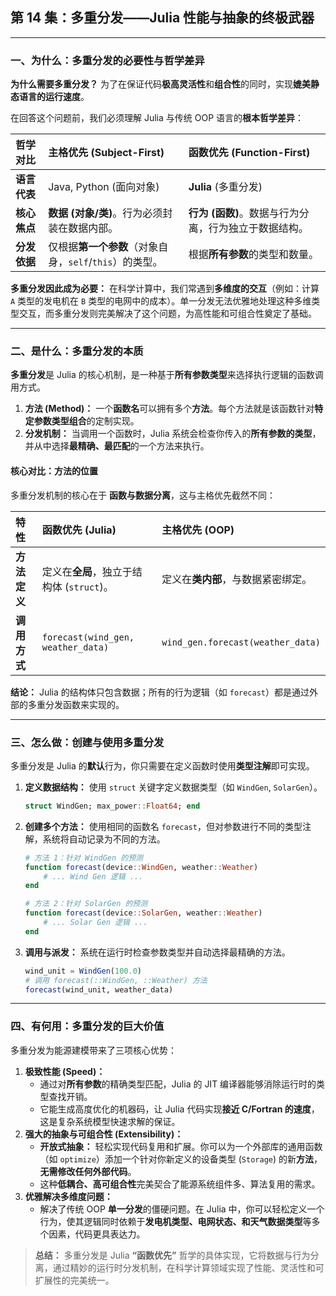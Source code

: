 ## **第 14 集：多重分发——Julia 性能与抽象的终极武器**

-----

### **一、为什么：多重分发的必要性与哲学差异**

**为什么需要多重分发？** 为了在保证代码**极高灵活性**和**组合性**的同时，实现**媲美静态语言的运行速度**。

在回答这个问题前，我们必须理解 Julia 与传统 OOP 语言的**根本哲学差异**：

| 哲学对比 | **主格优先 (Subject-First)** | **函数优先 (Function-First)** |
| :--- | :--- | :--- |
| **语言代表** | Java, Python (面向对象) | **Julia** (多重分发) |
| **核心焦点** | **数据 (对象/类)**。行为必须封装在数据内部。 | **行为 (函数)**。数据与行为分离，行为独立于数据结构。 |
| **分发依据** | 仅根据**第一个参数**（对象自身，`self`/`this`）的类型。 | 根据**所有参数**的类型和数量。 |

**多重分发因此成为必要：** 在科学计算中，我们常遇到**多维度的交互**（例如：计算 `A` 类型的发电机在 `B` 类型的电网中的成本）。单一分发无法优雅地处理这种多维类型交互，而多重分发则完美解决了这个问题，为高性能和可组合性奠定了基础。

-----

### **二、是什么：多重分发的本质**

**多重分发**是 Julia 的核心机制，是一种基于**所有参数类型**来选择执行逻辑的函数调用方式。

1.  **方法 (Method)：** 一个**函数名**可以拥有多个**方法**。每个方法就是该函数针对**特定参数类型组合**的定制实现。
2.  **分发机制：** 当调用一个函数时，Julia 系统会检查你传入的**所有参数的类型**，并从中选择**最精确、最匹配**的一个方法来执行。

#### **核心对比：方法的位置**

多重分发机制的核心在于 **函数与数据分离**，这与主格优先截然不同：

| 特性 | **函数优先 (Julia)** | **主格优先 (OOP)** |
| :--- | :--- | :--- |
| **方法定义** | 定义在**全局**，独立于结构体 (`struct`)。 | 定义在**类内部**，与数据紧密绑定。 |
| **调用方式** | `forecast(wind_gen, weather_data)` | `wind_gen.forecast(weather_data)` |

**结论：** Julia 的结构体只包含数据；所有的行为逻辑（如 `forecast`）都是通过外部的多重分发函数来实现的。

-----

### **三、怎么做：创建与使用多重分发**

多重分发是 Julia 的**默认**行为，你只需要在定义函数时使用**类型注解**即可实现。

1.  **定义数据结构：** 使用 `struct` 关键字定义数据类型（如 `WindGen`, `SolarGen`）。
    ```julia
    struct WindGen; max_power::Float64; end
    ```
2.  **创建多个方法：** 使用相同的函数名 `forecast`，但对参数进行不同的类型注解，系统将自动记录为不同的方法。
    ```julia
    # 方法 1：针对 WindGen 的预测
    function forecast(device::WindGen, weather::Weather)
        # ... Wind Gen 逻辑 ...
    end

    # 方法 2：针对 SolarGen 的预测
    function forecast(device::SolarGen, weather::Weather)
        # ... Solar Gen 逻辑 ...
    end
    ```
3.  **调用与派发：** 系统在运行时检查参数类型并自动选择最精确的方法。
    ```julia
    wind_unit = WindGen(100.0)
    # 调用 forecast(::WindGen, ::Weather) 方法
    forecast(wind_unit, weather_data) 
    ```

-----

### **四、有何用：多重分发的巨大价值**

多重分发为能源建模带来了三项核心优势：

1.  **极致性能 (Speed)：**
      * 通过对**所有参数**的精确类型匹配，Julia 的 JIT 编译器能够消除运行时的类型查找开销。
      * 它能生成高度优化的机器码，让 Julia 代码实现**接近 C/Fortran 的速度**，这是复杂系统模型快速求解的保证。
2.  **强大的抽象与可组合性 (Extensibility)：**
      * **开放式抽象：** 轻松实现代码复用和扩展。你可以为一个外部库的通用函数（如 `optimize`）添加一个针对你新定义的设备类型 (`Storage`) 的新**方法**，**无需修改任何外部代码**。
      * 这种**低耦合、高可组合性**完美契合了能源系统组件多、算法复用的需求。
3.  **优雅解决多维度问题：**
      * 解决了传统 OOP **单一分发**的僵硬问题。在 Julia 中，你可以轻松定义一个行为，使其逻辑同时依赖于**发电机类型、电网状态、和天气数据类型**等多个因素，代码更具表达力。

> **总结：** 多重分发是 Julia **“函数优先”** 哲学的具体实现，它将数据与行为分离，通过精妙的运行时分发机制，在科学计算领域实现了性能、灵活性和可扩展性的完美统一。